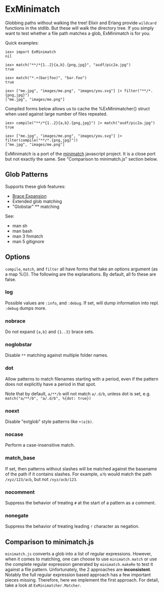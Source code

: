 ExMinimatch
===========

Globbing paths without walking the tree! Elixir and Erlang provide `wildcard`
functions in the stdlib. But these will walk the directory tree. If you simply
want to test whether a file path matches a glob, ExMinimatch is for you.

Quick examples:

    iex> import ExMinimatch
    nil

    iex> match("**/*{1..2}{a,b}.{png,jpg}", "asdf/pic2a.jpg")
    true

    iex> match("*.+(bar|foo)", "bar.foo")
    true

    iex> ["me.jpg", "images/me.png", "images/you.svg"] |> filter("**/*.{png,jpg}")
    ["me.jpg", "images/me.png"]

Compiled forms below allows us to cache the %ExMinimatcher{} struct when used
against large number of files repeated.

    iex> compile("**/*{1..2}{a,b}.{png,jpg}") |> match("asdf/pic2a.jpg")
    true

    iex> ["me.jpg", "images/me.png", "images/you.svg"] |> filter(compile("**/*.{png,jpg}"))
    ["me.jpg", "images/me.png"]

ExMinimatch is a port of the [minimatch](https://github.com/isaacs/minimatch)
javascript project. It is a close port but not exactly the same. See
"Comparison to minimatch.js" section below.

## Glob Patterns

Supports these glob features:

- [Brace Expansion](https://github.com/gniquil/ex_brace_expansion)
- Extended glob matching
- "Globstar" ** matching

See:

- man sh
- man bash
- man 3 fnmatch
- man 5 gitignore

## Options

`compile`, `match`, and `filter` all have forms that take an options argument (as a map %{}).
The following are the explanations. By default, all fo these are false.

### log

Possible values are `:info`, and `:debug`. If set, will dump information into
repl. `:debug` dumps more.

### nobrace

Do not expand `{a,b}` and `{1..3}` brace sets.

### noglobstar

Disable `**` matching against multiple folder names.

### dot

Allow patterns to match filenames starting with a period, even if the pattern
does not explicitly have a period in that spot.

Note that by default, `a/**/b` will not match `a/.d/b`, unless dot is set, e.g.
`match("a/**/b", "a/.d/b", %{dot: true})`

### noext

Disable "extglob" style patterns like `+(a|b)`.

### nocase

Perform a case-insensitive match.

### match_base

If set, then patterns without slashes will be matched against the basename of
the path if it contains slashes. For example, `a?b` would match the path
`/xyz/123/acb`, but not `/xyz/acb/123`.

### nocomment

Suppress the behavior of treating `#` at the start of a pattern as a comment.

### nonegate

Suppress the behavior of treating leading `!` character as negation.

## Comparison to minimatch.js

`minimatch.js` converts a glob into a list of regular expressions. However, when
it comes to matching, one can choose to use `minimatch.match` or use the complete
regular expression generated by `minimatch.makeRe` to test it against a file
pattern. Unfortunately, the 2 approaches are __inconsistent__. Notably the full regular
expression based approach has a few important pieces missing. Therefore, here
we implement the first approach. For detail, take a look at `ExMinimatcher.Matcher`.

